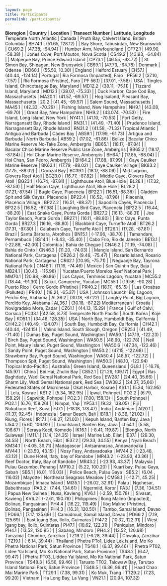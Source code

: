 ```yaml
---
layout: page
title: Participants
permalink: /participants/
---
```


**Bioregion** | **Country** | **Location** | **Transect Number** | **Latitude, Longitude**
Temperate North Atlantic | Canada | Pruth Bay, Calvert Island, British Columbia | BH74.1 | (51.65, 128.12)
 | | Bay Shore, Tabusintac, New Brunswick | CU69.2 | (47.38, -64.94)
 | | Humber Arm, Newfoundland | CF72.1 | (49.90, -58.38)
 | | Jones Cove, Port Mouton, Nova Scotia | CS49.2 | (43.93, -64.84)
 | | Malpeque Bay, Prince Edward Island | CP73.1 | (46.55, -63.72)
 | | St. Simon Bay, Shipagan, New Brunswick | CB69.1 | (47.73, -64.78)
 | Denmark | Odense | DD68.1 | (55.50, 10.30)
 | England | Helford Estuary | EH57.1 | (40.44, -124.14)
 | Portugal | Ria Formosa (Impacted), Faro | PF56.2 | (37.10, -7.57)
 | | Ria Formosa (Pristine), Faro | PF 56.1) | (37.01, -7.58)
 | USA | Tingles Island, Chincoteague Bay, Maryland | MD12.2 | (38.11, -75.11)
 | | Tizzard Island, Maryland | MD12.1 | (38.07, -75.33)
 | | Duck Harbor, Cape Cod Bay, Massachusetts | MA20.1 | (41.57, -69.57)
 | | Hog Isaland, Pleasant Bay, Massachusetts | 20.2 | (41.45, -69.57)
 | | Salem Sound, Massachusetts | MA45.1 | (42.33, -70.29)
 | | Fishing Island, New Hampshire | NH9.1 | (43.08, -69.70)
 | | Great Bay, New Hampshire | NH9.2 | (43.074, -70.53)
 | | Fire Island, Long Island, New York | NY41.1 | (41.10, -70.53)
 | | Fort Getty, Narragansett Bay, Rhode Island | RN31.1 | (41.49, -71.40)
 | | Prudence Island, Narragansett Bay, Rhode Island | RN31.2 | (41.58, -71.32)
Tropical Atlantic | Antigua and Barbuda | Cades Bay | AB59.1 | (17.99, -61.73)
 | Artigua and Barbuda | North Barbuda | AB59.2 | (17.02, -61.86)
 | Belize | Bacalar Chico Marine Reserve No-Take Zone, Ambergris | BB65.1 | (18.17, -87.84)
 | | Bacalar Chico Marine Reserve Public Use Zone, Ambergris | BB65.2 | (18.17, -87.84)
 | | Hol Chan Marine Reserve, Ambergris | BH64.1 | (17.85, -88.04)
 | | Hol Chan, San Pedro, Ambergris | BH64.2 | (17.88,-87.99)
 | | Caye Caulker Marine Reserve | BK63.1 | (17.79, -88.02)
 | | Caye Caulker Village | BK83.2 | (17.75, -88.02)
 | | Corozal Bay | BC39.1 | (18.17, -88.06)
 | | Mid Lagoon, Glovers Reef Atoll | BG23.0 | (16.77, -87.82)
 | | Middle Caye, Glovers Reef Atoll | BG23.1 | (16.74, -87.81)
 | | Lighthouse Atoll, Blue Hole | BL28.1 | (17.32, -87.53)
 | | Half Moon Caye, Lighthouse Atoll, Blue Hole | BL28.2 | (17.21,-87.54)
 | | Bugle Caye, Placencia | BP22.1 | (16.51,-88.38)
 | | Gladden Spit and Silk Cayes, Placencia | BP22.4 | (16.52, -87.98)
 | | Placenia, Placencia Village | BP22.2 | (16.51, -88.37)
 | | Sapodilla Cayes, Placencia | BP22.5 | (16.52, -87.98)
 | | Laughing Bird Caye, Placencia | BP22.5 | (16.44, -88.20)
 | | East Snake Caye, Punta Gorda | BR27.2 | (16.13, -88.31)
 | | Joe Taylor Beach, Punta Gorda | BR27.1 | (16.11, -88.80)
 | | Bird Caye, Punta Gorda | BR27.3 | (16.16, -88.80)
 | | Blackbird Caye, Turneffe Atoll | BT26.2 | (17.31, -87.80)
 | | Calabash Caye, Turneffe Atoll | BT26.1 | (17.28, -87.81)
 | Brazil | Santa Barbara, Abrolhos | BN15.1 | (-17.96, -38.70)
 | | Tamandare, Pernambuco | BS14.1 | (-8.43, -35.40)
 | | Cabo Frio, Rio de Janeiro | BE13.1 | (-22.88, -42.00)
 | Colombia | Bahia de Chegue | CN46.2 | (11.19, -74.08)
 | | Bahia de Cinto | CN46.3 | (11.20, -74.03)
 | | Mangle Island, San Bernardo National Park, Cartagena | CR26.2 | (9.46, -75.47)
 | | Rosario Island, Rosario National Park, Cartagena | CR62.1 |(10.95, -75.71)
 | | Neguanje Bay, Tayrona National Park | CN46.1 | (11.19, -74.46)
 | Mexico | San Quintin Bay, Baja | MB24.1 | (30.43, -115.98)
 | | Yucatan/Puerto Morelos Reef National Park | MM70.1 | (20.88, -86.86)
 | | Los Cayos, Terminos Lagoon, Yucatan | MC55.2 | (18.44, -91,30)
 | | Sukul, Campeche, Yucatan | MC55.1 | (19.56, -90.28)
 | Puerto Rico | Cerro Gordo (Pristine) | PR40.2 | (18.17, -65.15)
 | | Las Croabas (Polluted) | PR40.1 | (18.21, -65.37)
 | USA | Johnson Launch, Big Lagoon, Perdio Key, Alabama | AL36.2 | (30.18,  -87.22)
 | | Langley Point, Big Lagoon, Perdido Key, Alabama | AL36.1 | (30.18, -87.22)
Mediterranean | Croatia | Novigradsko More, Zadar | CZ61.1 | (44.13, 15.29)
 | France | Gulf of Calvi, Corsica | FC33.1 |(42.58, 8.73)
Temperate North Pacific | South Korea | Koje Bay | KO51.1 | (34.48, 128.35)
 | USA | North Bay, Humboldt Bay, California | CH42.2 | (40.49, -124.07)
 | | South Bay, Humboldt Bay, California | CH42.1 | (40.44, -124.15)
 | | Valino Island. South Slough, Oregon | OR25.1 | (41.49, -71.40)
 | | Dumas Bay, Puget Sound, Washington | WA50.1 | (47.19, -122.23)
 | | Birch Bay, Puget Sound, Washington | WA50.5 | (48.90, -122.78)
 | | Neil Point, Maury Island, Puget Sound, Washington | WA50.6 | (47.34, -122.46)
 | | Sandy Point, Puget Sound, Washington | WA50.2 | (47.15, -122.68)
 | | Strawberry Bay, Puget Sound, Washington | WA50.4 | (48.57, -122.72)
 | | Thompson Spit, Puget Sound, Washington | WA50.3 | (48.10, -122.94)
Tropical Indo-Pacific | Australia | Green Island, Queensland | GL8.1 | (-16.76, 145.97)
 | China | Bei Hai, Zhulin Bay | CB52.1 | (21.26, 109.17)
 | Egypt | Ras Baghdady, Wadi Gemal National Park, Red Sea | EW28.1 | (24.40, 35.66)
 | | Sharm Lily, Wadi Gemal National park, Red Sea | EW38.2 | (24.37, 35,66)
 | Federated States of Micronesia | Okat Harbor, Kosrae | KS1.1 | (5.34, 162.95)
 | | Lelu, Kosrae | KS1.2 | (5.34, 162.95)
 | | Ipwal, Pohnpei | PO2.2 | (6.79, 158.29)
 | | Sapwitik, Pohnpei | PO2.3 | (7.00, 158.13)
 | | South Pohnpei | PO2.1 | (6.76, 158.26)
 | | Nimpal, Yap | YP53.1 | (9.32, 138.05)
 | Fiji | Nukubuco Reef, Suva | FJ7.1 | (-18.18, 178.47)
 | India | Andaman | AI20.1 | (11.37, 92.45)
 | Indonesia | Sanur Beach, Bali | IB18.1 | (-8.36, 121.02)
 | | Riung, Flores | IR17.1 | (-8.27, 121.02)
 | | Kepuh Island, Banten Bay, Java | IJ54.2 | (5.60, 106.92)
 | | Lima Island, Banten Bay, Java | IJ 54.1 | (5.58, 106.67)
 | | Seraya Kecil, Komodo | IK16.1 | (-8.41, 119.87)
 | | Blongko, North Sulawesi | IM11.1 | (1.14, 124.35)
 | Israel | Marine Lab, Eilat | IE37.1 | (29.30, 34.55)
 | | North Beach, Eilat | IE37.2 | (29.33, 34.55)
 | Kenya | Nyali Beach | KM34.1 | (-4.05, 39.71)
 | Madagascar | Antsaranasoa, Andavadoaka | MV44.1 | (-23.50, 43.15)
 | | Nosy Fasy, Andavadoaka | MV44.2 | (-23.48, 43.12)
 | | Dune Hotel, Ifaty, bay of Randobe | MR43.2 | (-23.93, 43.36)
 | | Reef Doctor, Ifaty, Bay of Randobe | MR43.2 | (-23.93, 43.37)
 | Malaysia | Pulau Gazumbo, Penang | MP10.2 | (5.22, 100.20)
 | | Kuari bay, Pulau Gaya, Sabah | SB5.1 | (6.01, 116.03)
 | | Police Beach, Pulau Gaya | SB5.2 | (6.04 , 116.02)
 | Mayotte | Northeast Seagrass Meadow | CM58.1 | (-12.71, 45.25)
 | Mozambique | Inhaca Island | MI35.1 | (-26.02, 32.91)
 | Palau | Ngchesar, Babelthraup | PA3.2 | (7.44, 134.61)
 | | Ngermiid, Koror | PA3.1 | (7.36, 134.51)
 | Papua New Guinea | Nusa, Kavieng | KV6.1 | (-2.59, 150.78)
 | | Sivasat, Kavieng | KV6.2 | (-2.61, 150.78)
 | Philippines | Ilong Malino (Impacted), Bolinao, Pangasinan | PH4.4 | (16.22, 119.49)
 | | Ilog Malino (Pristine), Bolinao, Pangasinan | PH4.3 | (16.31, 120.50)
 | | Tambo, Samal Island, Davao | PD66.1 | (7.17, 125.69)
 | | Camudmud, Samal Island, Davao | PD66.2 | (7.19, 125.69)
 | | East Igang Bay, Iloilo, Guimaras | PI47.2 | (10.32, 122.31)
 | | West Igang bay, Iloilo, Guimaras | PI47.1 | (10.62, 122.31)
 | | Paniquian, Mindoro | PH4.1 | (13.52, 120.95 )
 | | Sabang, Mindoro | PH4.2 | (13.52, 120.98)
 | Tanzania | Chumbe, Zanzibar | TZ19.2 | (-6.28, 39.44)
 | | Chwaka, Zanzibar | TZ19.1 | (-6.14, 39.44)
 | Thailand | Phetra PTo1, Lidee Lek Island, Mo Ko Phetra National Park, Satun Province | TS48.1 | (6.37, 99.46)
 | | Phetra PT02, Lidee Yai Island, Mo Ko National Park, Satun Province | TS48.2 | (6.47, 99.47)
 | | Phetra PT03, Liddee Yai Island, Mo Ko National Park, Satun Province | TS48.3 | (6.56, 99.46)
 | | Taruato TT02, Talowaw Bay, Tarutao Island National Park, Satun Province | TS48.5 | (6.36, 99.41)
 | | Haad Chao Mai Marine Park | TT29.1 | (7.38, 99.31)
 | | Ko Muk, Trang | TT29.2 | (7.23, 99.20)
 | Vietnam | Ha Long Bay, La Vang | VN21.1 | (20.94, 107.32)

 
 
 

